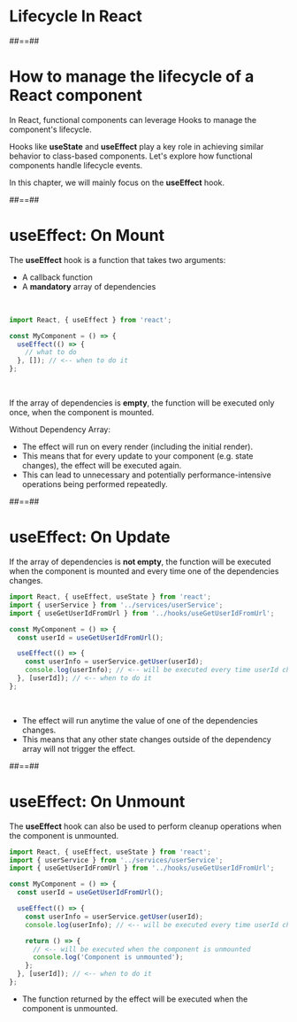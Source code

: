 <!-- .slide: class="transition-bg-blue-3 right"-->

# Lifecycle In React

##==##

# How to manage the lifecycle of a React component

In React, functional components can leverage Hooks to manage the component's lifecycle.

Hooks like **useState** and **useEffect** play a key role in achieving similar behavior to class-based components. Let's explore how functional components handle lifecycle events.

In this chapter, we will mainly focus on the **useEffect** hook.

<!-- .element: class="important"-->

##==##

# useEffect: On Mount

The **useEffect** hook is a function that takes two arguments:

- A callback function
- A **mandatory** array of dependencies
<!-- .element: class="important"-->

</br>

```jsx
import React, { useEffect } from 'react';

const MyComponent = () => {
  useEffect(() => {
    // what to do
  }, []); // <-- when to do it
};
```

</br>

If the array of dependencies is **empty**, the function will be executed only once, when the component is mounted.

<!-- .element: class="important"-->

Without Dependency Array:

- The effect will run on every render (including the initial render).
- This means that for every update to your component (e.g. state changes), the effect will be executed again.
- This can lead to unnecessary and potentially performance-intensive operations being performed repeatedly.

##==##

# useEffect: On Update

If the array of dependencies is **not empty**, the function will be executed when the component is mounted and every time one of the dependencies changes.

```jsx
import React, { useEffect, useState } from 'react';
import { userService } from '../services/userService';
import { useGetUserIdFromUrl } from '../hooks/useGetUserIdFromUrl';

const MyComponent = () => {
  const userId = useGetUserIdFromUrl();

  useEffect(() => {
    const userInfo = userService.getUser(userId);
    console.log(userInfo); // <-- will be executed every time userId changes
  }, [userId]); // <-- when to do it
};
```

</br>

- The effect will run anytime the value of one of the dependencies changes.
- This means that any other state changes outside of the dependency array will not trigger the effect.

##==##

# useEffect: On Unmount

The **useEffect** hook can also be used to perform cleanup operations when the component is unmounted.

```jsx
import React, { useEffect, useState } from 'react';
import { userService } from '../services/userService';
import { useGetUserIdFromUrl } from '../hooks/useGetUserIdFromUrl';

const MyComponent = () => {
  const userId = useGetUserIdFromUrl();

  useEffect(() => {
    const userInfo = userService.getUser(userId);
    console.log(userInfo); // <-- will be executed every time userId changes

    return () => {
      // <-- will be executed when the component is unmounted
      console.log('Component is unmounted');
    };
  }, [userId]); // <-- when to do it
};
```

- The function returned by the effect will be executed when the component is unmounted.

